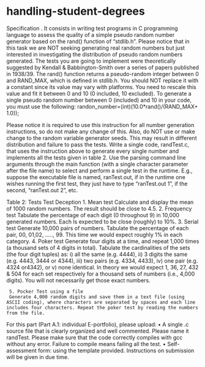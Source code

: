# handling-student-degrees

Specification
. It consists in writing test programs in C programming language to assess the quality of a simple pseudo random number generator based on the rand() function of “stdlib.h”. Please notice that in this task we are NOT seeking generating real random numbers but just interested in investigating the distribution of pseudo random numbers generated. The tests you are going to implement were theoretically suggested by Kendall & Babbington-Smith over a series of papers published in 1938/39.
The rand() function returns a pseudo-random integer between 0 and RAND_MAX, which is defined in stdlib.h. You should NOT replace it with a constant since its value may vary with platforms. You need to rescale this value and fit it between 0 and 10 (0 included, 10 excluded). To generate a single pseudo random number between 0 (included) and 10 in your code, you must use the following: randon_number=(int)(10.0*rand()/(RAND_MAX+ 1.0));
 

 
Please notice it is required to use this instruction for all number generation instructions, so do not make any change of this. Also, do NOT use or make change to the random variable generator seeds. This may result in different distribution and failure to pass the tests.
Write a single code, randTest.c, that uses the instruction above to generate every single number and implements all the tests given in table 2. Use the parsing command line arguments through the main function (with a single character parameter after the file name) to select and perform a single test in the runtime. E.g., suppose the executable file is named, ranTest.out, if in the runtime one wishes running the first test, they just have to type “ranTest.out 1”, if the second, “ranTest.out 2”, etc. 

Table 2: Tests
   Test
      Deception
    1. Mean test
   Calculate and display the mean of 1000 random numbers. The result should be close to 4.5.
       2. Frequency test
  Tabulate the percentage of each digit (0 throughout 9) in 10,000 generated numbers. Each Is expected to be close (roughly) to 10%.
    3. Serial test
        Generate 10,000 pairs of numbers. Tabulate the percentage of each pair, 00, 01,02, ....., 99. This time we would expect roughly 1% in each category.
      4. Poker test
   Generate four digits at a time, and repeat 1,000 times (a thousand sets of 4 digits in total). Tabulate the cardinalities of the sets (the four digit tuples) as: i) all the same (e.g. 4444), ii) 3 digits the same (e.g. 4443, 3444 or 4344), iii) two pairs (e.g. 4334, 4433), iv) one pair (e.g. 4324 or4342), or v) none identical. In theory we would expect 1, 36, 27, 432 & 504 for each set respectively for a thousand sets of numbers (i.e., 4,000 digits). You will not necessarily get those exact numbers.
 
     5. Pocker Test using a file
     Generate 4,000 random digits and save them in a text file (using ASCII coding), where characters are separated by spaces and each line includes four characters. Repeat the poker test by reading the numbers from the file.





  For this part (Part A.1: individual E-portfolio), please upload:
• A single .c source file that is clearly organized and well commented. Please name it randTest. Please make sure that the code correctly compiles with gcc without any error. Failure to compile means failing all the test.
• Self-assessment form: using the template provided.
Instructions on submission will be given in due time.
